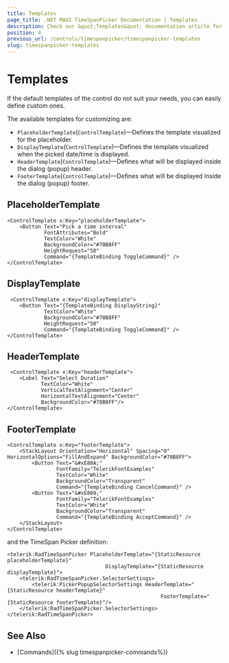 ```yaml
---
title: Templates
page_title: .NET MAUI TimeSpanPicker Documentation | Templates
description: Check our &quot;Templates&quot; documentation article for Telerik TimeSpanPicker for .NET MAUI.
position: 4
previous_url: /controls/timespanpicker/timespanpicker-templates
slug: timespanpicker-templates
---
```


# Templates

If the default templates of the control do not suit your needs, you can easily define custom ones.

The available templates for customizing are:

* `PlaceholderTemplate`(`ControlTemplate`)&mdash;Defines the template visualized for the placeholder.  
* `DisplayTemplate`(`ControlTemplate`)&mdash;Defines the template visualized when the picked date/time is displayed.
* `HeaderTemplate`(`ControlTemplate`)&mdash;Defines what will be displayed inside the dialog (popup) header.
* `FooterTemplate`(`ControlTemplate`)&mdash;Defines what will be displayed inside the dialog (popup) footer.

## PlaceholderTemplate

```XAML
<ControlTemplate x:Key="placeholderTemplate">
    <Button Text="Pick a time interval"
            FontAttributes="Bold"
            TextColor="White"
            BackgroundColor="#70B8FF"
            HeightRequest="50"
            Command="{TemplateBinding ToggleCommand}" />
</ControlTemplate>
```

## DisplayTemplate

```XAML
 <ControlTemplate x:Key="displayTemplate">
    <Button Text="{TemplateBinding DisplayString}"
            TextColor="White"
            BackgroundColor="#70B8FF"
            HeightRequest="50"
            Command="{TemplateBinding ToggleCommand}" />
</ControlTemplate>
```

## HeaderTemplate

```XAML
 <ControlTemplate x:Key="headerTemplate">
    <Label Text="Select Duration"
           TextColor="White"
           VerticalTextAlignment="Center"
           HorizontalTextAlignment="Center"
           BackgroundColor="#70B8FF"/>
</ControlTemplate>
```

## FooterTemplate

```XAML
<ControlTemplate x:Key="footerTemplate">
    <StackLayout Orientation="Horizontal" Spacing="0" HorizontalOptions="FillAndExpand" BackgroundColor="#70B8FF">
        <Button Text="&#xE80A;"
                FontFamily="TelerikFontExamples"
                TextColor="White"
                BackgroundColor="Transparent"
                Command="{TemplateBinding CancelCommand}" />
        <Button Text="&#xE809;"
                FontFamily="TelerikFontExamples"
                TextColor="White"
                BackgroundColor="Transparent"
                Command="{TemplateBinding AcceptCommand}" />
    </StackLayout>
</ControlTemplate>
```

and the TimeSpan Picker definition:

```XAML
<telerik:RadTimeSpanPicker PlaceholderTemplate="{StaticResource placeholderTemplate}"
                                DisplayTemplate="{StaticResource displayTemplate}">
    <telerik:RadTimeSpanPicker.SelectorSettings>
        <telerik:PickerPopupSelectorSettings HeaderTemplate="{StaticResource headerTemplate}"
                                                  FooterTemplate="{StaticResource footerTemplate}"/>
    </telerik:RadTimeSpanPicker.SelectorSettings>
</telerik:RadTimeSpanPicker>
```

## See Also

- [Commands]({% slug timespanpicker-commands%})
